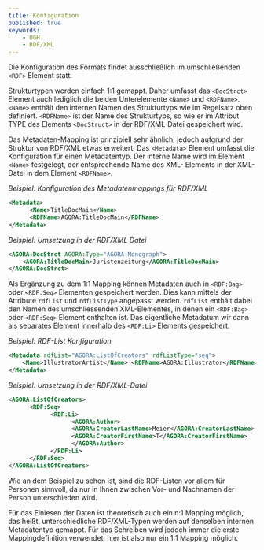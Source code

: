 ```yaml
---
title: Konfiguration
published: true
keywords:
    - UGH
    - RDF/XML
---
```


Die Konfiguration des Formats findet ausschließlich im umschließenden `<RDF>` Element statt.

Strukturtypen werden einfach 1:1 gemappt. Daher umfasst das `<DocStrct>` Element auch lediglich die beiden Unterelemente `<Name>` und `<RDFName>`. `<Name>` enthält den internen Namen des Strukturtyps wie im Regelsatz oben definiert. `<RDFName>` ist der Name des Strukturtyps, so wie er im Attribut TYPE des Elements `<DocStruct>` in der RDF/XML-Datei gespeichert wird.

Das Metadaten-Mapping ist prinzipiell sehr ähnlich, jedoch aufgrund der Struktur von RDF/XML etwas erweitert: Das `<Metadata>` Element umfasst die Konfiguration für einen Metadatentyp. Der interne Name wird im Element `<Name>` festgelegt, der entsprechende Name des XML- Elements in der XML-Datei in dem Element `<RDFName>`.

_Beispiel: Konfiguration des Metadatenmappings für RDF/XML_

```xml
<Metadata>
      <Name>TitleDocMain</Name>
      <RDFName>AGORA:TitleDocMain</RDFName>
</Metadata>
```

_Beispiel: Umsetzung in der RDF/XML Datei_

```xml
<AGORA:DocStrct AGORA:Type="AGORA:Monograph">
    <AGORA:TitleDocMain>Juristenzeitung</AGORA:TitleDocMain>
</AGORA:DocStrct>
```

Als Ergänzung zu dem 1:1 Mapping können Metadaten auch in `<RDF:Bag>` oder `<RDF:Seq>` Elementen gespeichert werden. Dies kann mittels der Attribute `rdfList` und `rdfListType` angepasst werden. `rdfList` enthält dabei den Namen des umschliessenden XML-Elementes, in denen ein `<RDF:Bag>` oder `<RDF:Seq>` Element enthalten ist. Das eigentliche Metadatum wir dann als separates Element innerhalb des `<RDF:Li>` Elements gespeichert.

_Beispiel: RDF-List Konfiguration_

```xml
<Metadata rdfList="AGORA:ListOfCreators" rdfListType="seq">
    <Name>IllustratorArtist</Name> <RDFName>AGORA:Illustrator</RDFName>
</Metadata>
```

_Beispiel: Umsetzung in der RDF/XML-Datei_

```xml
<AGORA:ListOfCreators>
      <RDF:Seq>
            <RDF:Li>
                  <AGORA:Author>
                  <AGORA:CreatorLastName>Meier</AGORA:CreatorLastName>
                  <AGORA:CreatorFirstName>T</AGORA:CreatorFirstName>
                  </AGORA:Author>
            </RDF:Li>
      </RDF:Seq>
</AGORA:ListOfCreators>
```

Wie an dem Beispiel zu sehen ist, sind die RDF-Listen vor allem für Personen sinnvoll, da nur in Ihnen zwischen Vor- und Nachnamen der Person unterschieden wird.

Für das Einlesen der Daten ist theoretisch auch ein n:1 Mapping möglich, das heißt, unterschiedliche RDF/XML-Typen werden auf denselben internen Metadatentyp gemappt. Für das Schreiben wird jedoch immer die erste Mappingdefinition verwendet, hier ist also nur ein 1:1 Mapping möglich.

